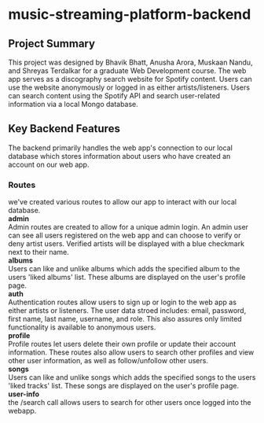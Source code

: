 # music-streaming-platform-backend
## Project Summary
This project was designed by Bhavik Bhatt, Anusha Arora, Muskaan Nandu, and Shreyas Terdalkar for a graduate Web Development course. The web app serves as a discography search website for Spotify content. Users can use the website anonymously or logged in as either artists/listeners. Users can search content using the Spotify API and search user-related information via a local Mongo database.
## Key Backend Features
The backend primarily handles the web app's connection to our local database which stores information about users who have created an account on our web app.  
### Routes  
we've created various routes to allow our app to interact with our local database.  
**admin**  
Admin routes are created to allow for a unique admin login. An admin user can see all users registered on the web app and can choose to verify or deny artist users. Verified artists will be displayed with a blue checkmark next to their name.  
**albums**  
Users can like and unlike albums which adds the specified album to the users 'liked albums' list. These albums are displayed on the user's profile page.  
**auth**  
Authentication routes allow users to sign up or login to the web app as either artists or listeners. The user data stroed includes: email, password, first name, last name, username, and role. This also assures only limited functionality is available to anonymous users.  
**profile**  
Profile routes let users delete their own profile or update their account information. These routes also allow users to search other profiles and view other user information, as well as follow/unfollow other users.  
**songs**  
Users can like and unlike songs which adds the specified songs to the users 'liked tracks' list. These songs are displayed on the user's profile page.  
**user-info**   
the /search call allows users to search for other users once logged into the webapp.  

